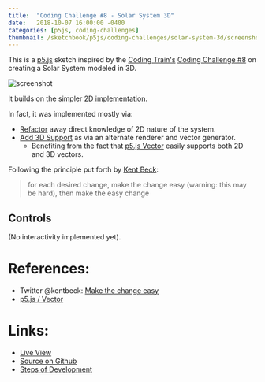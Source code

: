 ```yaml
---
title:  "Coding Challenge #8 - Solar System 3D"
date:   2018-10-07 16:00:00 -0400
categories: [p5js, coding-challenges]
thumbnail: /sketchbook/p5js/coding-challenges/solar-system-3d/screenshot-01.png
---
```


This is a [p5.js][p5js-home] sketch inspired by the [Coding Train's][coding-train] [Coding Challenge #8][ct-challenge-8] on creating a Solar System modeled in 3D.

![screenshot][screenshot-01]

It builds on the simpler [2D implementation][sketch-solar-system].

In fact, it was implemented mostly via:

  * [Refactor](https://github.com/brianhonohan/sketchbook/pull/34/commits/024b4a570bc71e9a18f463f607be809091d59a6d) away direct knowledge of 2D nature of the system.
  * [Add 3D Support](https://github.com/brianhonohan/sketchbook/pull/34/commits/79916f2c36b26e769f282b1cc1876cda2eaf4bd3) as via an alternate renderer and vector generator.
    - Benefiting from the fact that [p5.js Vector][p5js-vector] easily supports both 2D and 3D vectors.  

Following the principle put forth by [Kent Beck][twitter-beck-quote]:

> for each desired change, make the change easy (warning: this may be hard), then make the easy change

## Controls

(No interactivity implemented yet).

# References:
* Twitter @kentbeck: [Make the change easy][twitter-beck-quote]
* [p5.js / Vector][p5js-vector]

# Links: 

* [Live View][live-view]
* [Source on Github][source-code]
* [Steps of Development][source-pull-request]


[sketch-solar-system]: https://brianhonohan.com/sketchbook/p5js/coding-challenges/2018/10/07/coding-challenge-7-solar-system.html
[p5js-home]: http://p5js.org/
[p5js-vector]: https://p5js.org/reference/#/p5.Vector
[source-code]: https://github.com/brianhonohan/sketchbook/tree/master/p5js/coding-challenges/solar-system-3d/
[source-pull-request]: https://github.com/brianhonohan/sketchbook/pull/34
[live-view]: https://brianhonohan.com/sketchbook/p5js/coding-challenges/solar-system-3d/
[screenshot-01]: /sketchbook/p5js/coding-challenges/solar-system-3d/screencapture-01.gif
[coding-train]: https://thecodingtrain.com/
[ct-challenge-8]: https://www.youtube.com/watch?v=dncudkelNxw&index=8&list=PLRqwX-V7Uu6ZiZxtDDRCi6uhfTH4FilpH
[twitter-beck-quote]: https://twitter.com/kentbeck/status/250733358307500032